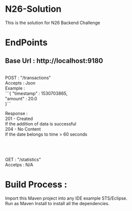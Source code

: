 # N26-Solution
This is the solution for N26 Backend Challenge

# EndPoints 

## Base Url : http://localhost:9180 <br />

<br />
POST : "/transactions"<br />
Accepts : Json<br />
Example :<br />
```{
      "timestamp" : 1530703865,<br />
      "amount" : 20.0<br />
   }```

Response :<br />
201 - Created<br />
If the addition of data is successful<br />
204 - No Content<br />
If the date belongs to time > 60 seconds<br />
<br />
<br />
<br />

GET : "/statistics"<br />
Accetps : N/A<br />






# Build Process :
Import this Maven project into any IDE example STS/Eclipse.<br />
Run as Maven Install to install all the dependencies.<br />



